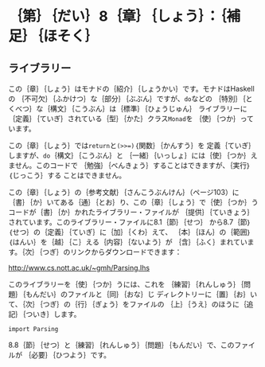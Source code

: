 ｛第｝｛だい｝8｛章｝｛しょう｝：｛補足｝｛ほそく｝
===================================================

ライブラリー
------------

この｛章｝｛しょう｝はモナドの｛紹介｝｛しょうかい｝です。モナドはHaskellの
｛不可欠｝｛ふかけつ｝な｛部分｝｛ぶぶん｝ですが、`do`などの
｛特別｝｛とくべつ｝な｛構文｝｛こうぶん｝は｛標準｝｛ひょうじゅん｝
ライブラリーに｛定義｝｛ていぎ｝されている｛型｝｛かた｝クラス`Monad`を
｛使｝｛つか｝っています。

この｛章｝｛しょう｝では`return`と`(>>=)`｛関数｝｛かんすう｝を
定義｛ていぎ｝しますが、`do`｛構文｝｛こうぶん｝と
｛一緒｝｛いっしょ｝には｛使｝｛つか｝えません。このコードで
｛勉強｝｛べんきょう｝することはできますが、｛実行｝｛じっこう｝する
ことはできません。

この｛章｝｛しょう｝の｛参考文献｝｛さんこうぶんけん｝（ページ103）に
｛書｝｛か｝いてある｛通｝｛とお｝り、この｛章｝｛しょう｝で｛使｝｛つか｝う
コードが｛書｝｛か｝かれたライブラリー・ファイルが
｛提供｝｛ていきょう｝されています。このライブラリー・ファイルに8.1｛節｝｛せつ｝
から8.7｛節｝｛せつ｝の｛定義｝｛ていぎ｝に｛加｝｛くわ｝えて、
｛本｝｛ほん｝の｛範囲｝｛はんい｝を｛越｝｛こ｝える｛内容｝｛ないよう｝が
｛含｝｛ふく｝まれています。｛次｝｛つぎ｝のリンクからダウンロードできます：

http://www.cs.nott.ac.uk/~gmh/Parsing.lhs

このライブラリーを｛使｝｛つか｝うには、これを
｛練習｝｛れんしゅう｝｛問題｝｛もんだい｝のファイルと｛同｝｛おな｝じ
ディレクトリーに｛置｝｛お｝いて、｛次｝｛つぎ｝の｛行｝｛ぎょう｝をファイルの
｛上｝｛うえ｝のほうに｛追記｝｛ついき｝します。

    import Parsing

8.8｛節｝｛せつ｝と｛練習｝｛れんしゅう｝｛問題｝｛もんだい｝で、このファイルが
｛必要｝｛ひつよう｝です。
